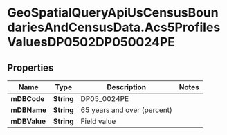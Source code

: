 # GeoSpatialQueryApiUsCensusBoundariesAndCensusData.Acs5ProfilesValuesDP0502DP050024PE

## Properties

Name | Type | Description | Notes
------------ | ------------- | ------------- | -------------
**mDBCode** | **String** | DP05_0024PE | 
**mDBName** | **String** | 65 years and over (percent) | 
**mDBValue** | **String** | Field value | 


